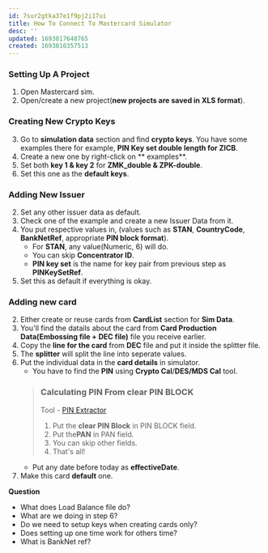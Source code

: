 ```yaml
---
id: 7sur2gtka37e1f9pj2i17ui
title: How To Connect To Mastercard Simulator
desc: ''
updated: 1693817648765
created: 1693810357513
---
```

### Setting Up A Project
1. Open Mastercard sim.
2. Open/create a new project(**new projects are saved in XLS format**).


### Creating New Crypto Keys
3. Go to **simulation data** section and find **crypto keys**.  You have some examples there for example, **PIN Key set double length for ZICB**.
4. Create a new one by right-click on ** examples**.
5. Set both **key 1 & key 2** for **ZMK_double & ZPK-double**.
6. Set this one as the **default keys**.

### Adding New Issuer
2. Set any other issuer data as default.
2. Check one of the example and create a new Issuer Data from it.
3. You put respective values in, (values such as **STAN**, **CountryCode**, **BankNetRef**, appropriate **PIN block format**).
    * For **STAN**, any value(Numeric, 6) will do.
    * You can skip **Concentrator ID**.
    * **PIN key set** is the name for key pair from previous step as **PINKeySetRef**.
4. Set this as default if everything is okay.

### Adding new card
2. Either create or reuse cards from **CardList** section for **Sim Data**.
3. You'll find the datails about the card from **Card Production Data(Embossing file + DEC file)** file you receive earlier.
4. Copy the **line for the card** from **DEC** file and put it inside the splitter file.
5. The **splitter** will split the line into seperate values.
6. Put the individual data in the **card details** in simulator.
    * You have to find the **PIN** using **Crypto Cal**/**DES/MDS Cal** tool.
    > ### Calculating PIN From clear PIN BLOCK
    > Tool - [PIN Extractor](https://paymentcardtools.com/pin-extract/pin-from-pinblock)
    > 1. Put the **clear PIN Block** in PIN BLOCK field.
    > 2. Put the**PAN** in PAN field.
    > 3. You can skip other fields.
    > 4. That's all!
    * Put any date before today as **effectiveDate**.
4. Make this card **default** one.


**Question**
* What does Load Balance file do?
* What are we doing in step 6?
* Do we need to setup keys when creating cards only?
* Does setting up one time work for others time?
* What is BankNet ref?


